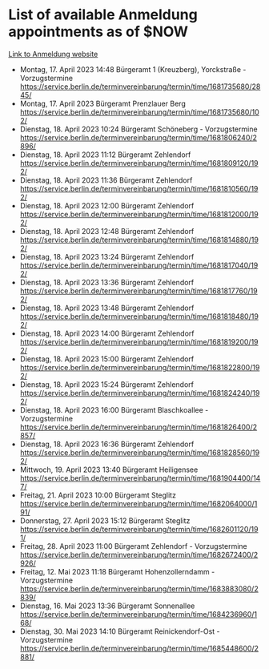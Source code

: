 # List of available Anmeldung appointments as of $NOW
[Link to Anmeldung website](https://service.berlin.de/terminvereinbarung/termin/tag.php?termin=1&anliegen[]=120686&dienstleisterlist=122210,122217,327316,122219,327312,122227,327314,122231,327346,122243,327348,122254,122252,329742,122260,329745,122262,329748,122271,327278,122273,327274,122277,327276,330436,122280,327294,122282,327290,122284,327292,122291,327270,122285,327266,122286,327264,122296,327268,150230,329760,122297,327286,122294,327284,122312,329763,122314,329775,122304,327330,122311,327334,122309,327332,317869,122281,327352,122279,329772,122283,122276,327324,122274,327326,122267,329766,122246,327318,122251,327320,122257,327322,122208,327298,122226,327300&herkunft=http%3A%2F%2Fservice.berlin.de%2Fdienstleistung%2F120686%2F)
- Montag, 17. April 2023 14:48 Bürgeramt 1 (Kreuzberg), Yorckstraße - Vorzugstermine https://service.berlin.de/terminvereinbarung/termin/time/1681735680/2845/
- Montag, 17. April 2023  Bürgeramt Prenzlauer Berg https://service.berlin.de/terminvereinbarung/termin/time/1681735680/102/
- Dienstag, 18. April 2023 10:24 Bürgeramt Schöneberg - Vorzugstermine https://service.berlin.de/terminvereinbarung/termin/time/1681806240/2896/
- Dienstag, 18. April 2023 11:12 Bürgeramt Zehlendorf https://service.berlin.de/terminvereinbarung/termin/time/1681809120/192/
- Dienstag, 18. April 2023 11:36 Bürgeramt Zehlendorf https://service.berlin.de/terminvereinbarung/termin/time/1681810560/192/
- Dienstag, 18. April 2023 12:00 Bürgeramt Zehlendorf https://service.berlin.de/terminvereinbarung/termin/time/1681812000/192/
- Dienstag, 18. April 2023 12:48 Bürgeramt Zehlendorf https://service.berlin.de/terminvereinbarung/termin/time/1681814880/192/
- Dienstag, 18. April 2023 13:24 Bürgeramt Zehlendorf https://service.berlin.de/terminvereinbarung/termin/time/1681817040/192/
- Dienstag, 18. April 2023 13:36 Bürgeramt Zehlendorf https://service.berlin.de/terminvereinbarung/termin/time/1681817760/192/
- Dienstag, 18. April 2023 13:48 Bürgeramt Zehlendorf https://service.berlin.de/terminvereinbarung/termin/time/1681818480/192/
- Dienstag, 18. April 2023 14:00 Bürgeramt Zehlendorf https://service.berlin.de/terminvereinbarung/termin/time/1681819200/192/
- Dienstag, 18. April 2023 15:00 Bürgeramt Zehlendorf https://service.berlin.de/terminvereinbarung/termin/time/1681822800/192/
- Dienstag, 18. April 2023 15:24 Bürgeramt Zehlendorf https://service.berlin.de/terminvereinbarung/termin/time/1681824240/192/
- Dienstag, 18. April 2023 16:00 Bürgeramt Blaschkoallee - Vorzugstermine https://service.berlin.de/terminvereinbarung/termin/time/1681826400/2857/
- Dienstag, 18. April 2023 16:36 Bürgeramt Zehlendorf https://service.berlin.de/terminvereinbarung/termin/time/1681828560/192/
- Mittwoch, 19. April 2023 13:40 Bürgeramt Heiligensee https://service.berlin.de/terminvereinbarung/termin/time/1681904400/147/
- Freitag, 21. April 2023 10:00 Bürgeramt Steglitz https://service.berlin.de/terminvereinbarung/termin/time/1682064000/191/
- Donnerstag, 27. April 2023 15:12 Bürgeramt Steglitz https://service.berlin.de/terminvereinbarung/termin/time/1682601120/191/
- Freitag, 28. April 2023 11:00 Bürgeramt Zehlendorf - Vorzugstermine https://service.berlin.de/terminvereinbarung/termin/time/1682672400/2926/
- Freitag, 12. Mai 2023 11:18 Bürgeramt Hohenzollerndamm - Vorzugstermine https://service.berlin.de/terminvereinbarung/termin/time/1683883080/2839/
- Dienstag, 16. Mai 2023 13:36 Bürgeramt Sonnenallee https://service.berlin.de/terminvereinbarung/termin/time/1684236960/168/
- Dienstag, 30. Mai 2023 14:10 Bürgeramt Reinickendorf-Ost - Vorzugstermine https://service.berlin.de/terminvereinbarung/termin/time/1685448600/2881/
